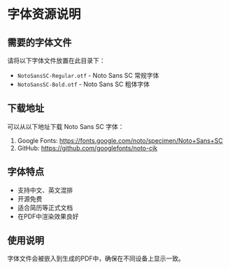 # 字体资源说明

## 需要的字体文件

请将以下字体文件放置在此目录下：

- `NotoSansSC-Regular.otf` - Noto Sans SC 常规字体
- `NotoSansSC-Bold.otf` - Noto Sans SC 粗体字体

## 下载地址

可以从以下地址下载 Noto Sans SC 字体：

1. Google Fonts: https://fonts.google.com/noto/specimen/Noto+Sans+SC
2. GitHub: https://github.com/googlefonts/noto-cjk

## 字体特点

- 支持中文、英文混排
- 开源免费
- 适合简历等正式文档
- 在PDF中渲染效果良好

## 使用说明

字体文件会被嵌入到生成的PDF中，确保在不同设备上显示一致。
